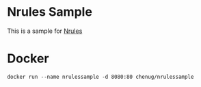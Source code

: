 # Nrules Sample
This is a sample for [Nrules](https://github.com/NRules/NRules)
# Docker
```
docker run --name nrulessample -d 8080:80 chenug/nrulessample
```